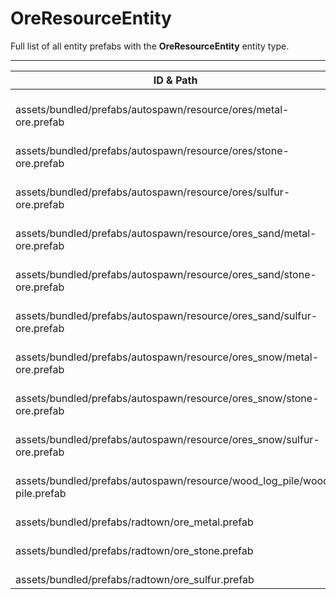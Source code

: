 # OreResourceEntity
Full list of all <Badge type="warning" text="13"/> entity prefabs with the **OreResourceEntity** entity type.

---
| ID & Path |
| --- |
| <a href="#3774647716"><Badge id="3774647716" type="tip" text="#"/></a> <Badge type="tip" text="3774647716"/> <Badge type="info" text="Poolable"/> <Badge type="info" text="Spawnable"/> <Badge type="info" text="ResourceDispenser"/> <Badge type="info" text="DecorScale"/> <Badge type="info" text="DecorOffset"/> <Badge type="info" text="RealmedNavMeshObstacle"/> <Badge type="info" text="StagedResourceEntityInfo"/> <Badge type="info" text="MeshLOD"/> <br> assets/bundled/prefabs/autospawn/resource/ores/metal-ore.prefab |
| <a href="#4124824587"><Badge id="4124824587" type="tip" text="#"/></a> <Badge type="tip" text="4124824587"/> <Badge type="info" text="Poolable"/> <Badge type="info" text="Spawnable"/> <Badge type="info" text="ResourceDispenser"/> <Badge type="info" text="DecorScale"/> <Badge type="info" text="DecorOffset"/> <Badge type="info" text="RealmedNavMeshObstacle"/> <Badge type="info" text="PrefabParameters"/> <Badge type="info" text="StagedResourceEntityInfo"/> <Badge type="info" text="MeshLOD"/> <br> assets/bundled/prefabs/autospawn/resource/ores/stone-ore.prefab |
| <a href="#3058967796"><Badge id="3058967796" type="tip" text="#"/></a> <Badge type="tip" text="3058967796"/> <Badge type="info" text="Poolable"/> <Badge type="info" text="Spawnable"/> <Badge type="info" text="ResourceDispenser"/> <Badge type="info" text="DecorScale"/> <Badge type="info" text="DecorOffset"/> <Badge type="info" text="RealmedNavMeshObstacle"/> <Badge type="info" text="StagedResourceEntityInfo"/> <Badge type="info" text="MeshLOD"/> <Badge type="info" text="PrefabWeight"/> <br> assets/bundled/prefabs/autospawn/resource/ores/sulfur-ore.prefab |
| <a href="#4225479497"><Badge id="4225479497" type="tip" text="#"/></a> <Badge type="tip" text="4225479497"/> <Badge type="info" text="Poolable"/> <Badge type="info" text="Spawnable"/> <Badge type="info" text="ResourceDispenser"/> <Badge type="info" text="DecorScale"/> <Badge type="info" text="DecorOffset"/> <Badge type="info" text="RealmedNavMeshObstacle"/> <Badge type="info" text="StagedResourceEntityInfo"/> <Badge type="info" text="MeshLOD"/> <br> assets/bundled/prefabs/autospawn/resource/ores_sand/metal-ore.prefab |
| <a href="#266547145"><Badge id="266547145" type="tip" text="#"/></a> <Badge type="tip" text="266547145"/> <Badge type="info" text="Poolable"/> <Badge type="info" text="Spawnable"/> <Badge type="info" text="ResourceDispenser"/> <Badge type="info" text="DecorScale"/> <Badge type="info" text="DecorOffset"/> <Badge type="info" text="RealmedNavMeshObstacle"/> <Badge type="info" text="StagedResourceEntityInfo"/> <Badge type="info" text="MeshLOD"/> <br> assets/bundled/prefabs/autospawn/resource/ores_sand/stone-ore.prefab |
| <a href="#1227527004"><Badge id="1227527004" type="tip" text="#"/></a> <Badge type="tip" text="1227527004"/> <Badge type="info" text="Poolable"/> <Badge type="info" text="Spawnable"/> <Badge type="info" text="ResourceDispenser"/> <Badge type="info" text="DecorScale"/> <Badge type="info" text="DecorOffset"/> <Badge type="info" text="RealmedNavMeshObstacle"/> <Badge type="info" text="StagedResourceEntityInfo"/> <Badge type="info" text="MeshLOD"/> <Badge type="info" text="PrefabWeight"/> <br> assets/bundled/prefabs/autospawn/resource/ores_sand/sulfur-ore.prefab |
| <a href="#3345228353"><Badge id="3345228353" type="tip" text="#"/></a> <Badge type="tip" text="3345228353"/> <Badge type="info" text="Poolable"/> <Badge type="info" text="Spawnable"/> <Badge type="info" text="ResourceDispenser"/> <Badge type="info" text="DecorScale"/> <Badge type="info" text="DecorOffset"/> <Badge type="info" text="RealmedNavMeshObstacle"/> <Badge type="info" text="StagedResourceEntityInfo"/> <Badge type="info" text="MeshLOD"/> <br> assets/bundled/prefabs/autospawn/resource/ores_snow/metal-ore.prefab |
| <a href="#723721358"><Badge id="723721358" type="tip" text="#"/></a> <Badge type="tip" text="723721358"/> <Badge type="info" text="Poolable"/> <Badge type="info" text="Spawnable"/> <Badge type="info" text="ResourceDispenser"/> <Badge type="info" text="DecorScale"/> <Badge type="info" text="DecorOffset"/> <Badge type="info" text="RealmedNavMeshObstacle"/> <Badge type="info" text="StagedResourceEntityInfo"/> <Badge type="info" text="MeshLOD"/> <br> assets/bundled/prefabs/autospawn/resource/ores_snow/stone-ore.prefab |
| <a href="#2204178116"><Badge id="2204178116" type="tip" text="#"/></a> <Badge type="tip" text="2204178116"/> <Badge type="info" text="Poolable"/> <Badge type="info" text="Spawnable"/> <Badge type="info" text="ResourceDispenser"/> <Badge type="info" text="DecorScale"/> <Badge type="info" text="DecorOffset"/> <Badge type="info" text="RealmedNavMeshObstacle"/> <Badge type="info" text="StagedResourceEntityInfo"/> <Badge type="info" text="MeshLOD"/> <Badge type="info" text="PrefabWeight"/> <br> assets/bundled/prefabs/autospawn/resource/ores_snow/sulfur-ore.prefab |
| <a href="#2891219449"><Badge id="2891219449" type="tip" text="#"/></a> <Badge type="tip" text="2891219449"/> <Badge type="info" text="Poolable"/> <Badge type="info" text="Spawnable"/> <Badge type="info" text="ResourceDispenser"/> <Badge type="info" text="DecorScale"/> <Badge type="info" text="DecorOffset"/> <Badge type="info" text="RealmedNavMeshObstacle"/> <Badge type="info" text="MaterialSetup"/> <Badge type="info" text="StagedResourceEntityInfo"/> <Badge type="info" text="MeshLOD"/> <br> assets/bundled/prefabs/autospawn/resource/wood_log_pile/wood-pile.prefab |
| <a href="#3327726152"><Badge id="3327726152" type="tip" text="#"/></a> <Badge type="tip" text="3327726152"/> <Badge type="info" text="Poolable"/> <Badge type="info" text="Spawnable"/> <Badge type="info" text="ResourceDispenser"/> <Badge type="info" text="DecorScale"/> <Badge type="info" text="DecorOffset"/> <Badge type="info" text="StagedResourceEntityInfo"/> <Badge type="info" text="MeshLOD"/> <br> assets/bundled/prefabs/radtown/ore_metal.prefab |
| <a href="#960501790"><Badge id="960501790" type="tip" text="#"/></a> <Badge type="tip" text="960501790"/> <Badge type="info" text="Poolable"/> <Badge type="info" text="Spawnable"/> <Badge type="info" text="ResourceDispenser"/> <Badge type="info" text="DecorScale"/> <Badge type="info" text="DecorOffset"/> <Badge type="info" text="StagedResourceEntityInfo"/> <Badge type="info" text="MeshLOD"/> <br> assets/bundled/prefabs/radtown/ore_stone.prefab |
| <a href="#152562243"><Badge id="152562243" type="tip" text="#"/></a> <Badge type="tip" text="152562243"/> <Badge type="info" text="Poolable"/> <Badge type="info" text="Spawnable"/> <Badge type="info" text="ResourceDispenser"/> <Badge type="info" text="DecorScale"/> <Badge type="info" text="DecorOffset"/> <Badge type="info" text="StagedResourceEntityInfo"/> <Badge type="info" text="MeshLOD"/> <Badge type="info" text="PrefabParameters"/> <br> assets/bundled/prefabs/radtown/ore_sulfur.prefab |
